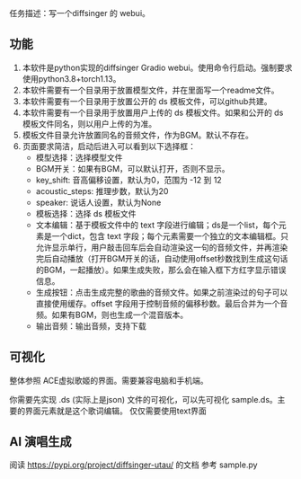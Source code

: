 任务描述：写一个diffsinger 的 webui。

## 功能

1. 本软件是python实现的diffsinger Gradio webui。使用命令行启动。强制要求使用python3.8+torch1.13。
2. 本软件需要有一个目录用于放置模型文件，并在里面写一个readme文件。
3. 本软件需要有一个目录用于放置公开的 ds 模板文件，可以github共建。
4. 本软件需要有一个目录用于放置用户上传的 ds 模板文件。如果和公开的 ds 模板文件同名，则以用户上传的为准。
5. 模板文件目录允许放置同名的音频文件，作为BGM。默认不存在。
6. 页面要求简洁，启动后进入可以看到以下选择框：
    - 模型选择：选择模型文件
    - BGM开关：如果有BGM，可以默认打开，否则不显示。
    - key_shift: 音高偏移设置，默认为0，范围为 -12 到 12
    - acoustic_steps: 推理步数，默认为20
    - speaker: 说话人设置，默认为None
    - 模板选择：选择 ds 模板文件
    - 文本编辑：基于模板文件中的 text 字段进行编辑；ds是一个list，每个元素是一个dict，包含 text 字段；每个元素需要一个独立的文本编辑框。只允许显示单行，用户敲击回车后会自动渲染这一句的音频文件，并再渲染完后自动播放（打开BGM开关的话，自动使用offset秒数找到生成这句话的BGM，一起播放）。如果生成失败，那么会在输入框下方红字显示错误信息。
    - 生成按钮：点击生成完整的歌曲的音频文件。如果之前渲染过的句子可以直接使用缓存。offset 字段用于控制音频的偏移秒数。最后合并为一个音频。如果有BGM，则也生成一个混音版本。
    - 输出音频：输出音频，支持下载

## 可视化

整体参照 ACE虚拟歌姬的界面。需要兼容电脑和手机端。

你需要先实现 .ds (实际上是json) 文件的可视化，可以先可视化 sample.ds。主要的界面元素就是这个歌词编辑。
仅仅需要使用text界面

## AI 演唱生成

阅读 https://pypi.org/project/diffsinger-utau/ 的文档
参考 sample.py